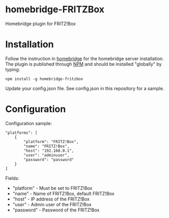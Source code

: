 # homebridge-FRITZBox
Homebridge plugin for FRITZ!Box

# Installation
Follow the instruction in [homebridge](https://www.npmjs.com/package/homebridge) for the homebridge server installation.
The plugin is published through [NPM](https://www.npmjs.com/package/homebridge-fritzbox) and should be installed "globally" by typing:
```
npm install -g homebridge-fritzbox
```
Update your config.json file. See config.json in this repository for a sample.

# Configuration

Configuration sample:
```
"platforms": [
    {
        "platform": "FRITZ!Box",
        "name": "FRITZ!Box",
        "host": "192.168.0.1",
        "user": "adminuser",
        "password": "password"
    }
]
```

Fields: 
* "platform" - Must be set to FRITZ!Box
* "name" - Name of FRITZ!Box, default FRITZ!Box
* "host" - IP address of the FRITZ!Box
* "user" - Admin user of the FRITZ!Box
* "password" - Password of the FRITZ!Box